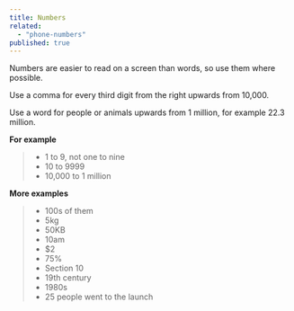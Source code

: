 ```yaml
---
title: Numbers
related:
  - "phone-numbers"
published: true
---
```


Numbers are easier to read on a screen than words, so use them where possible.

Use a comma for every third digit from the right upwards from 10,000.

Use a word for people or animals upwards from 1 million, for example 22.3 million.

**For example**

> - 1 to 9, not one to nine
> - 10 to 9999
> - 10,000 to 1 million

**More examples**

> - 100s of them
> - 5kg
> - 50KB
> - 10am
> - $2
> - 75%
> - Section 10
> - 19th century
> - 1980s
> - 25 people went to the launch

